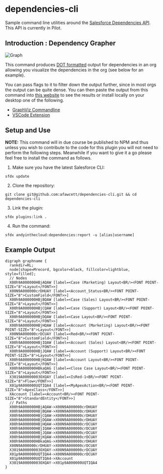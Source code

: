 # dependencies-cli
Sample command line utilities around the [Salesforce Dependencies API](https://releasenotes.docs.salesforce.com/en-us/summer18/release-notes/rn_metadata_metadatacomponentdependency.htm). This API is currently in Pilot.

## Introduction : Dependency Grapher ##

![Graph](https://raw.githubusercontent.com/afawcett/dependencies-cli/master/img/example.png)

This command produces [DOT formatted](https://www.graphviz.org/doc/info/lang.html) output for dependencies in an org allowing you visualize the dependencies in the org (see below for an example). 

You can pass flags to it to filter down the output further, since in most orgs the output can be quite dense. You can then paste the output from this command into [this website](http://viz-js.com/) to see the results or install locally on your desktop one of the following.

- [GraphViz Commandline](https://www.graphviz.org/download/)
- [VSCode Extension](https://marketplace.visualstudio.com/items?itemName=EFanZh.graphviz-preview)

## Setup and Use

**NOTE:** This command will in due course be published to NPM and thus unless you wish to contribute to the code for this plugin you will not need to perform the following steps. Meanwhile if you want to give it a go please feel free to install the command as follows.

1) Make sure you have the latest Salesforce CLI:

```
sfdx update
```

2) Clone the repository:

```
git clone git@github.com:afawcett/dependencies-cli.git && cd dependencies-cli
```

3) Link the plugin:

```
sfdx plugins:link .
```

4) Run the command:

```
sfdx andyinthecloud:dependencies:report -u [alias|username]
```

## Example Output

```
digraph graphname {
  rankdir=RL;
  node[shape=Mrecord, bgcolor=black, fillcolor=lightblue, style=filled];
  // Nodes
  X00h9A000000HBjAQAW [label=<Case (Marketing) Layout<BR/><FONT POINT-SIZE="8">Layout</FONT>>]
  X00N9A000000crDHUAY [label=<Account_Status<BR/><FONT POINT-SIZE="8">CustomField</FONT>>]
  X00h9A000000HBjBQAW [label=<Case (Sales) Layout<BR/><FONT POINT-SIZE="8">Layout</FONT>>]
  X00h9A000000HBjCQAW [label=<Case (Support) Layout<BR/><FONT POINT-SIZE="8">Layout</FONT>>]
  X00h9A000000HBjDQAW [label=<Case Layout<BR/><FONT POINT-SIZE="8">Layout</FONT>>]
  X00h9A000000HBjHQAW [label=<Account (Marketing) Layout<BR/><FONT POINT-SIZE="8">Layout</FONT>>]
  X00N9A000000crDCUAY [label=<Red<BR/><FONT POINT-SIZE="8">CustomField</FONT>>]
  X00h9A000000HBjIQAW [label=<Account (Sales) Layout<BR/><FONT POINT-SIZE="8">Layout</FONT>>]
  X00h9A000000HBjJQAW [label=<Account (Support) Layout<BR/><FONT POINT-SIZE="8">Layout</FONT>>]
  X00h9A000000HBjKQAW [label=<Account Layout<BR/><FONT POINT-SIZE="8">Layout</FONT>>]
  X00h9A000000HBkaQAG [label=<Close Case Layout<BR/><FONT POINT-SIZE="8">Layout</FONT>>]
  X3019A00000003OXQAY [label=<IsRed-1<BR/><FONT POINT-SIZE="8">Flow</FONT>>]
  X01p9A000000UQTIQA4 [label=<MyApexAction<BR/><FONT POINT-SIZE="8">ApexClass</FONT>>]
  XAccount [label=<Account<BR/><FONT POINT-SIZE="8">StandardEntity</FONT>>]
  // Paths
  X00h9A000000HBjAQAW->X00N9A000000crDHUAY
  X00h9A000000HBjBQAW->X00N9A000000crDHUAY
  X00h9A000000HBjCQAW->X00N9A000000crDHUAY
  X00h9A000000HBjDQAW->X00N9A000000crDHUAY
  X00h9A000000HBjHQAW->X00N9A000000crDCUAY
  X00h9A000000HBjIQAW->X00N9A000000crDCUAY
  X00h9A000000HBjJQAW->X00N9A000000crDCUAY
  X00h9A000000HBjKQAW->X00N9A000000crDCUAY
  X00h9A000000HBkaQAG->X00N9A000000crDHUAY
  X00N9A000000crDHUAY->X00N9A000000crDCUAY
  X3019A00000003OXQAY->X00N9A000000crDCUAY
  X01p9A000000UQTIQA4->X00N9A000000crDCUAY
  X01p9A000000UQTIQA4->XAccount
  X3019A00000003OXQAY->X01p9A000000UQTIQA4
}
```
